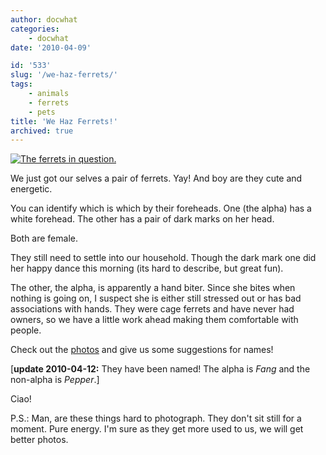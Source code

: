 ```yaml
---
author: docwhat
categories:
    - docwhat
date: '2010-04-09'

id: '533'
slug: '/we-haz-ferrets/'
tags:
    - animals
    - ferrets
    - pets
title: 'We Haz Ferrets!'
archived: true
---
```


[![The ferrets in
question.](https://farm5.static.flickr.com/4012/4505256023_54fa1fd30d_m.jpg)](http://www.flickr.com/photos/docwhat/4505256023/)

We just got our selves a pair of ferrets. Yay! And boy are they cute and
energetic.

You can identify which is which by their foreheads. One (the alpha) has a
white forehead. The other has a pair of dark marks on her head.

Both are female.

They still need to settle into our household. Though the dark mark one did her
happy dance this morning (its hard to describe, but great fun).

The other, the alpha, is apparently a hand biter. Since she bites when nothing
is going on, I suspect she is either still stressed out or has bad
associations with hands. They were cage ferrets and have never had owners, so
we have a little work ahead making them comfortable with people.

Check out the
[photos](https://www.flickr.com/photos/docwhat/sets/72157623690650155/) and
give us some suggestions for names!

\[**update 2010-04-12:** They have been named! The alpha is _Fang_ and the
non-alpha is _Pepper_.\]

Ciao!

P.S.: Man, are these things hard to photograph. They don't sit still for a
moment. Pure energy. I'm sure as they get more used to us, we will get better
photos.
